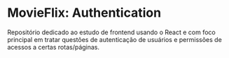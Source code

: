 # MovieFlix: Authentication
Repositório dedicado ao estudo de frontend usando o React e com foco principal em tratar questões de autenticação de usuários e permissões de acessos a certas rotas/páginas.
